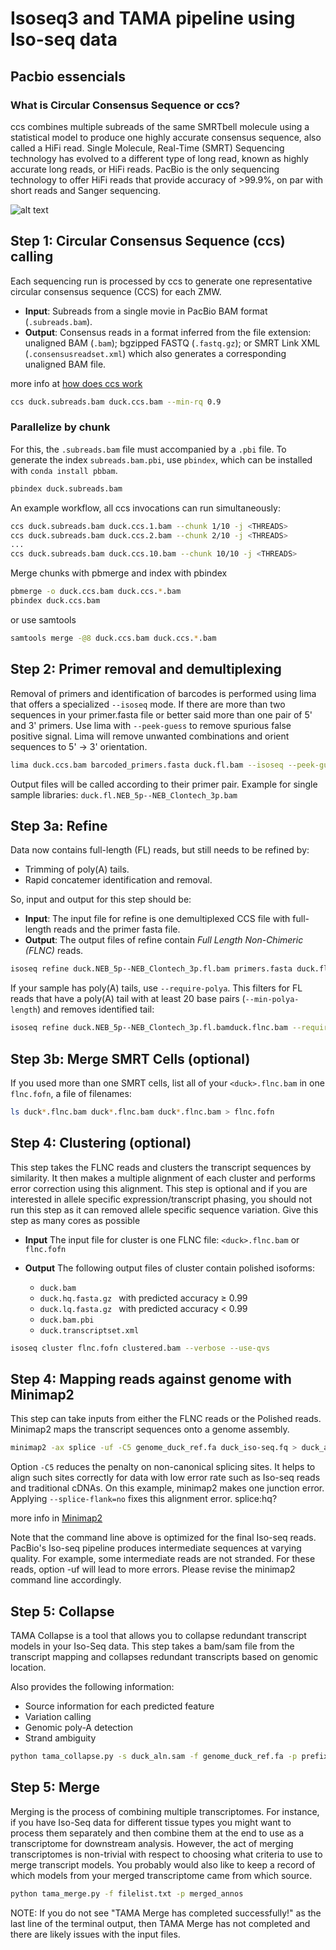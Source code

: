 # Isoseq3 and TAMA pipeline using Iso-seq data

## Pacbio essencials

### What is Circular Consensus Sequence or ccs?
ccs combines multiple subreads of the same SMRTbell molecule using a statistical model to produce one highly accurate consensus sequence, also called a HiFi read.
Single Molecule, Real-Time (SMRT) Sequencing technology has evolved to a different type of long read, known as highly accurate long reads, or HiFi reads. PacBio is the only sequencing technology to offer HiFi reads that provide accuracy of >99.9%, on par with short reads and Sanger sequencing.
 
 
![alt text](https://ccs.how/img/generate-hifi.png)


## Step 1: Circular Consensus Sequence (ccs) calling 

Each sequencing run is processed by ccs to generate one representative circular consensus sequence (CCS) for each ZMW.
* **Input**: Subreads from a single movie in PacBio BAM format (```.subreads.bam```).
* **Output**: Consensus reads in a format inferred from the file extension: unaligned BAM (```.bam```); bgzipped FASTQ (```.fastq.gz```); 
or SMRT Link XML (```.consensusreadset.xml```) which also generates a corresponding unaligned BAM file.

more info at [how does ccs work](https://ccs.how/how-does-ccs-work.html)
```bash
ccs duck.subreads.bam duck.ccs.bam --min-rq 0.9
```
### Parallelize by chunk

For this, the ```.subreads.bam``` file must accompanied by a ```.pbi``` file. To generate the index ```subreads.bam.pbi```, use ```pbindex```, which can be installed with ```conda install pbbam```.
```bash
pbindex duck.subreads.bam
```
An example workflow, all ccs invocations can run simultaneously:
```bash
ccs duck.subreads.bam duck.ccs.1.bam --chunk 1/10 -j <THREADS>
ccs duck.subreads.bam duck.ccs.2.bam --chunk 2/10 -j <THREADS>
...
ccs duck.subreads.bam duck.ccs.10.bam --chunk 10/10 -j <THREADS>
```
Merge chunks with pbmerge and index with pbindex
```bash
pbmerge -o duck.ccs.bam duck.ccs.*.bam
pbindex duck.ccs.bam
 ```
or use samtools
```bash
samtools merge -@8 duck.ccs.bam duck.ccs.*.bam
```
## Step 2: Primer removal and demultiplexing 
Removal of primers and identification of barcodes is performed using lima that offers a specialized ```--isoseq``` mode. 
If there are more than two sequences in your primer.fasta file or better said more than one pair of 5' and 3' primers.
Use lima with ```--peek-guess``` to remove spurious false positive signal. Lima will remove unwanted combinations and orient sequences to 5' → 3' orientation.
```bash
lima duck.ccs.bam barcoded_primers.fasta duck.fl.bam --isoseq --peek-guess
```
Output files will be called according to their primer pair. Example for single sample libraries: ```duck.fl.NEB_5p--NEB_Clontech_3p.bam```

## Step 3a: Refine
Data now contains full-length (FL) reads, but still needs to be refined by:
* Trimming of poly(A) tails.
* Rapid concatemer identification and removal.

So, input and output for this step should be:
* **Input**: The input file for refine is one demultiplexed CCS file with full-length reads and the primer fasta file.
* **Output**: The output files of refine contain *Full Length Non-Chimeric (FLNC)* reads.
```bash
isoseq refine duck.NEB_5p--NEB_Clontech_3p.fl.bam primers.fasta duck.flnc.bam
```

If your sample has poly(A) tails, use ```--require-polya```. This filters for FL reads that have a poly(A) tail with at least 20 base pairs (```--min-polya-length```) and removes identified tail:
```bash
isoseq refine duck.NEB_5p--NEB_Clontech_3p.fl.bamduck.flnc.bam --require-polya
```

## Step 3b: Merge SMRT Cells (optional)
If you used more than one SMRT cells, list all of your ```<duck>.flnc.bam``` in one ```flnc.fofn```, a file of filenames:
```bash
ls duck*.flnc.bam duck*.flnc.bam duck*.flnc.bam > flnc.fofn
 ```

## Step 4: Clustering (optional)
This step takes the FLNC reads and clusters the transcript sequences by similarity. It then makes a multiple alignment of each cluster and performs error correction using this alignment. This step is optional and if you are interested in allele specific expression/transcript phasing, you should not run this step as it can removed allele specific sequence variation. Give this step as many cores as possible

* **Input** The input file for cluster is one FLNC file:
```<duck>.flnc.bam``` or ```flnc.fofn```

* **Output** The following output files of cluster contain polished isoforms:

   *  ```duck.bam ```
   *  ```duck.hq.fasta.gz ```  with predicted accuracy ≥ 0.99
   *  ```duck.lq.fasta.gz ```  with predicted accuracy < 0.99
   *  ```duck.bam.pbi ```
   *  ```duck.transcriptset.xml ```
 
```bash
isoseq cluster flnc.fofn clustered.bam --verbose --use-qvs
  ```


## Step 4: Mapping reads against genome with Minimap2
This step can take inputs from either the FLNC reads or the Polished reads. Minimap2 maps the transcript sequences onto a genome assembly.
```bash
minimap2 -ax splice -uf -C5 genome_duck_ref.fa duck_iso-seq.fq > duck_aln.sam
```
Option ```-C5``` reduces the penalty on non-canonical splicing sites. It helps to align such sites correctly for data with low error rate such as Iso-seq reads and traditional cDNAs. On this example, minimap2 makes one junction error. Applying ```--splice-flank=no``` fixes this alignment error.
splice:hq?
  
more info in [Minimap2](https://github.com/lh3/minimap2)

Note that the command line above is optimized for the final Iso-seq reads. PacBio's Iso-seq pipeline produces intermediate sequences at varying quality. For example, some intermediate reads are not stranded. For these reads, option -uf will lead to more errors. Please revise the minimap2 command line accordingly.

## Step 5: Collapse 
TAMA Collapse is a tool that allows you to collapse redundant transcript models in your Iso-Seq data.
This step takes a bam/sam file from the transcript mapping and collapses redundant transcripts based on genomic location.

Also provides the following information: 
* Source information for each predicted feature
* Variation calling
* Genomic poly-A detection 
* Strand ambiguity

```bash
python tama_collapse.py -s duck_aln.sam -f genome_duck_ref.fa -p prefix -x capped
```
## Step 5: Merge
Merging is the process of combining multiple transcriptomes. For instance, if you have Iso-Seq data for different tissue types you might want to process them separately and then combine them at the end to use as a transcriptome for downstream analysis. However, the act of merging transcriptomes is non-trivial with respect to choosing what criteria to use to merge transcript models. You probably would also like to keep a record of which models from your merged transcriptome came from which source. 
```bash
python tama_merge.py -f filelist.txt -p merged_annos
```
NOTE: If you do not see "TAMA Merge has completed successfully!" as the last line of the terminal output, then TAMA Merge has not completed and there are likely issues with the input files.

